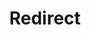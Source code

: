 ﻿---
layout: src/layouts/Redirect.astro
title: Redirect
redirect: https://octopus.com/docs/deployments/azure/service-fabric/connecting-securely-with-azure-active-directory/index
pubDate:  2023-01-01
navSearch: false
navSitemap: false
navMenu: false
---
